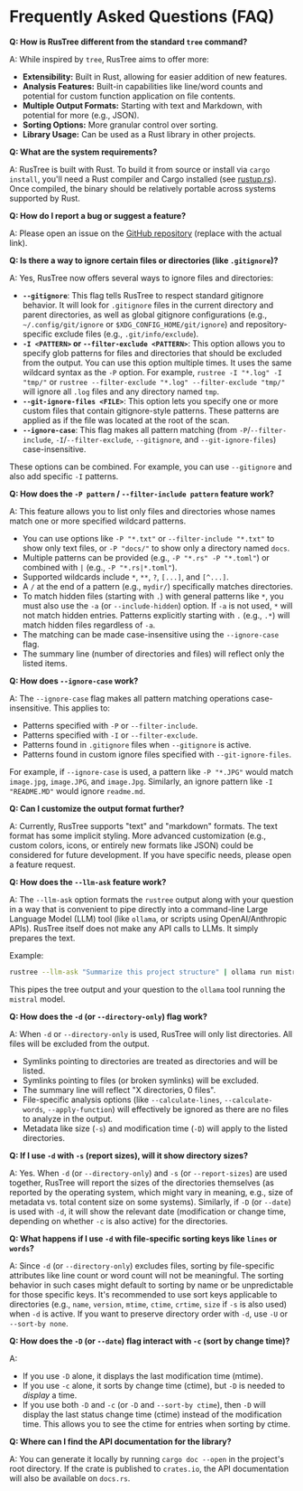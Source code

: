 # Frequently Asked Questions (FAQ)

**Q: How is RusTree different from the standard `tree` command?**

A: While inspired by `tree`, RusTree aims to offer more:

- **Extensibility:** Built in Rust, allowing for easier addition of new features.
- **Analysis Features:** Built-in capabilities like line/word counts and potential for custom function application on file contents.
- **Multiple Output Formats:** Starting with text and Markdown, with potential for more (e.g., JSON).
- **Sorting Options:** More granular control over sorting.
- **Library Usage:** Can be used as a Rust library in other projects.

**Q: What are the system requirements?**

A: RusTree is built with Rust. To build it from source or install via `cargo install`, you'll need a Rust compiler and Cargo installed (see [rustup.rs](https://rustup.rs/)). Once compiled, the binary should be relatively portable across systems supported by Rust.

**Q: How do I report a bug or suggest a feature?**

A: Please open an issue on the [GitHub repository](https://github.com/yourusername/rustree) (replace with the actual link).

**Q: Is there a way to ignore certain files or directories (like `.gitignore`)?**

A: Yes, RusTree now offers several ways to ignore files and directories:

- **`--gitignore`**: This flag tells RusTree to respect standard gitignore behavior. It will look for `.gitignore` files in the current directory and parent directories, as well as global gitignore configurations (e.g., `~/.config/git/ignore` or `$XDG_CONFIG_HOME/git/ignore`) and repository-specific exclude files (e.g., `.git/info/exclude`).
- **`-I <PATTERN>` or `--filter-exclude <PATTERN>`**: This option allows you to specify glob patterns for files and directories that should be excluded from the output. You can use this option multiple times. It uses the same wildcard syntax as the `-P` option. For example, `rustree -I "*.log" -I "tmp/"` or `rustree --filter-exclude "*.log" --filter-exclude "tmp/"` will ignore all `.log` files and any directory named `tmp`.
- **`--git-ignore-files <FILE>`**: This option lets you specify one or more custom files that contain gitignore-style patterns. These patterns are applied as if the file was located at the root of the scan.
- **`--ignore-case`**: This flag makes all pattern matching (from `-P`/`--filter-include`, `-I`/`--filter-exclude`, `--gitignore`, and `--git-ignore-files`) case-insensitive.

These options can be combined. For example, you can use `--gitignore` and also add specific `-I` patterns.

**Q: How does the `-P pattern` / `--filter-include pattern` feature work?**

A: This feature allows you to list only files and directories whose names match one or more specified wildcard patterns.

- You can use options like `-P "*.txt"` or `--filter-include "*.txt"` to show only text files, or `-P "docs/"` to show only a directory named `docs`.
- Multiple patterns can be provided (e.g., `-P "*.rs" -P "*.toml"`) or combined with `|` (e.g., `-P "*.rs|*.toml"`).
- Supported wildcards include `*`, `**`, `?`, `[...]`, and `[^...]`.
- A `/` at the end of a pattern (e.g., `mydir/`) specifically matches directories.
- To match hidden files (starting with `.`) with general patterns like `*`, you must also use the `-a` (or `--include-hidden`) option. If `-a` is not used, `*` will not match hidden entries. Patterns explicitly starting with `.` (e.g., `.*`) will match hidden files regardless of `-a`.
- The matching can be made case-insensitive using the `--ignore-case` flag.
- The summary line (number of directories and files) will reflect only the listed items.

**Q: How does `--ignore-case` work?**

A: The `--ignore-case` flag makes all pattern matching operations case-insensitive. This applies to:

- Patterns specified with `-P` or `--filter-include`.
- Patterns specified with `-I` or `--filter-exclude`.
- Patterns found in `.gitignore` files when `--gitignore` is active.
- Patterns found in custom ignore files specified with `--git-ignore-files`.

For example, if `--ignore-case` is used, a pattern like `-P "*.JPG"` would match `image.jpg`, `image.JPG`, and `image.Jpg`. Similarly, an ignore pattern like `-I "README.MD"` would ignore `readme.md`.

**Q: Can I customize the output format further?**

A: Currently, RusTree supports "text" and "markdown" formats. The text format has some implicit styling. More advanced customization (e.g., custom colors, icons, or entirely new formats like JSON) could be considered for future development. If you have specific needs, please open a feature request.

**Q: How does the `--llm-ask` feature work?**

A: The `--llm-ask` option formats the `rustree` output along with your question in a way that is convenient to pipe directly into a command-line Large Language Model (LLM) tool (like `ollama`, or scripts using OpenAI/Anthropic APIs). RusTree itself does not make any API calls to LLMs. It simply prepares the text.

Example:

```bash
rustree --llm-ask "Summarize this project structure" | ollama run mistral
```

This pipes the tree output and your question to the `ollama` tool running the `mistral` model.

**Q: How does the `-d` (or `--directory-only`) flag work?**

A: When `-d` or `--directory-only` is used, RusTree will only list directories. All files will be excluded from the output.

- Symlinks pointing to directories are treated as directories and will be listed.
- Symlinks pointing to files (or broken symlinks) will be excluded.
- The summary line will reflect "X directories, 0 files".
- File-specific analysis options (like `--calculate-lines`, `--calculate-words`, `--apply-function`) will effectively be ignored as there are no files to analyze in the output.
- Metadata like size (`-s`) and modification time (`-D`) will apply to the listed directories.

**Q: If I use `-d` with `-s` (report sizes), will it show directory sizes?**

A: Yes. When `-d` (or `--directory-only`) and `-s` (or `--report-sizes`) are used together, RusTree will report the sizes of the directories themselves (as reported by the operating system, which might vary in meaning, e.g., size of metadata vs. total content size on some systems). Similarly, if `-D` (or `--date`) is used with `-d`, it will show the relevant date (modification or change time, depending on whether `-c` is also active) for the directories.

**Q: What happens if I use `-d` with file-specific sorting keys like `lines` or `words`?**

A: Since `-d` (or `--directory-only`) excludes files, sorting by file-specific attributes like line count or word count will not be meaningful. The sorting behavior in such cases might default to sorting by name or be unpredictable for those specific keys. It's recommended to use sort keys applicable to directories (e.g., `name`, `version`, `mtime`, `ctime`, `crtime`, `size` if `-s` is also used) when `-d` is active. If you want to preserve directory order with `-d`, use `-U` or `--sort-by none`.

**Q: How does the `-D` (or `--date`) flag interact with `-c` (sort by change time)?**

A:
- If you use `-D` alone, it displays the last modification time (mtime).
- If you use `-c` alone, it sorts by change time (ctime), but `-D` is needed to *display* a time.
- If you use both `-D` and `-c` (or `-D` and `--sort-by ctime`), then `-D` will display the last status change time (ctime) instead of the modification time. This allows you to see the ctime for entries when sorting by ctime.

**Q: Where can I find the API documentation for the library?**

A: You can generate it locally by running `cargo doc --open` in the project's root directory. If the crate is published to `crates.io`, the API documentation will also be available on `docs.rs`.